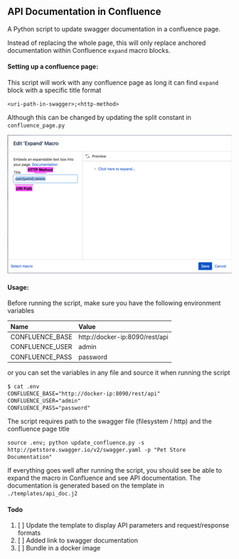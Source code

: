 ## API Documentation in Confluence

A Python script to update swagger documentation in a confluence page. 

Instead of replacing the whole page, this will only replace anchored documentation within Confluence `expand` macro blocks.

#### Setting up a confluence page:

This script will work with any confluence page as long it can find `expand` block with a specific title format

```
<uri-path-in-swagger>;<http-method>
```
Although this can be changed by updating the split constant in `confluence_page.py`

![Expand Macro](./docs/expand_macro.png)

#### Usage:

Before running the script, make sure you have the following environment variables 

|Name          | Value |
|:------------- | :-------------|
|CONFLUENCE_BASE | http://docker-ip:8090/rest/api|
|CONFLUENCE_USER | admin|
|CONFLUENCE_PASS | password|

or you can set the variables in any file and source it when running the script

```
$ cat .env
CONFLUENCE_BASE="http://docker-ip:8090/rest/api"
CONFLUENCE_USER="admin"
CONFLUENCE_PASS="password"
```

The script requires path to the swagger file (filesystem / http) and the confluence page title

```
source .env; python update_confluence.py -s http://petstore.swagger.io/v2/swagger.yaml -p "Pet Store Documentation"
```

If everything goes well after running the script, you should see be able to expand the macro in Confluence and see API documentation. 
The documentation is generated based on the template in `./templates/api_doc.j2` 

#### Todo
1. [ ] Update the template to display API parameters and request/response formats
2. [ ] Added link to swagger documentation
3. [ ] Bundle in a docker image

